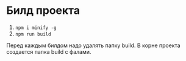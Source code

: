 # Билд проекта

1. `npm i minify -g`
2. `npm run build`

Перед каждым билдом надо удалять папку build. В корне проекта создается папка build с фалами.